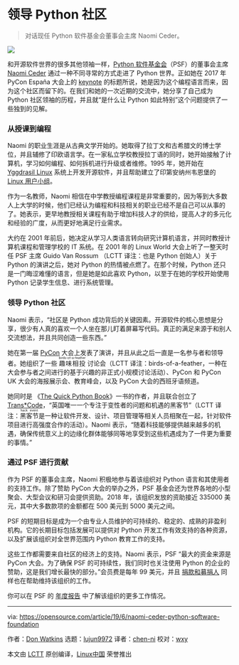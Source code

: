 [#]: collector: (lujun9972)
[#]: translator: (chen-ni)
[#]: reviewer: (wxy)
[#]: publisher: (wxy)
[#]: url: (https://linux.cn/article-11049-1.html)
[#]: subject: (Leading in the Python community)
[#]: via: (https://opensource.com/article/19/6/naomi-ceder-python-software-foundation)
[#]: author: (Don Watkins https://opensource.com/users/don-watkins)

领导 Python 社区
======

> 对话现任 Python 软件基金会董事会主席 Naomi Ceder。

![](https://img.linux.net.cn/data/attachment/album/201907/03/155715vrhkvapiiia9i3zp.jpg)

和开源软件世界的很多其他领袖一样，[Python 软件基金会][3]（PSF）的董事会主席 [Naomi Ceder][2] 通过一种不同寻常的方式走进了 Python 世界。正如她在 2017 年 PyCon España 大会上的 [keynote][4] 的标题所说，她是因为这个编程语言而来，因为这个社区而留下的。在我们和她的一次近期的交流中，她分享了自己成为 Python 社区领袖的历程，并且就“是什么让 Python 如此特别”这个问题提供了一些独到的见解。

### 从授课到编程

Naomi 的职业生涯是从古典文学开始的。她取得了拉丁文和古希腊文的博士学位，并且辅修了印欧语言学。在一家私立学校教授拉丁语的同时，她开始接触了计算机，学习如何编程、如何拆机进行升级或者维修。1995 年，她开始在 [Yggdrasil Linux][5] 系统上开发开源软件，并且帮助建立了印第安纳州韦恩堡的 [Linux 用户小组][6]。

作为一名教师，Naomi 相信在中学教授编程课程是非常重要的，因为等到大多数人上大学的时候，他们已经认为编程和科技相关的职业已经不是自己可以从事的了。她表示，更早地教授相关课程有助于增加科技人才的供给，提高人才的多元化和经验的广度，从而更好地满足行业需求。

大约在 2001 年前后，她决定从学习人类语言转向研究计算机语言，并同时教授计算机课程和管理学校的 IT 系统。在 2001 年的 Linux World 大会上听了一整天时任 PSF 主席 Guido Van Rossum （LCTT 译注：也是 Python 创始人）关于 Python 的演讲之后，她对 Python 的热情被点燃了。在那个时候，Python 还只是一门晦涩难懂的语言，但是她是如此喜欢 Python，以至于在她的学校开始使用 Python 记录学生信息、进行系统管理。

### 领导 Python 社区

Naomi 表示，“社区是 Python 成功背后的关键因素。开源软件的核心思想是分享，很少有人真的喜欢一个人坐在那儿盯着屏幕写代码。真正的满足来源于和别人交流想法，并且共同创造一些东西。”

她在第一届 [PyCon][7] 大会上发表了演讲，并且从此之后一直是一名参与者和领导者。她组织了一些 <ruby>趣味相投<rt>birds-of-a-feather<rt></ruby> 讨论会（LCTT 译注：birds-of-a-feather，一种在大会参与者之间进行的基于兴趣的非正式小规模讨论活动）、PyCon 和 PyCon UK 大会的海报展示会、教育峰会，以及 PyCon 大会的西班牙语频道。

她同时是 《[The Quick Python Book][9]》一书的作者，并且联合创立了 [Trans*Code][10]，“英国唯一一个专注于变性者的问题和机遇的黑客节”（LCTT 译注：<ruby>黑客节<rt>hack event</rt></ruby>是一种让软件开发、设计、项目管理等相关人员相聚在一起，针对软件项目进行高强度合作的活动）。Naomi 表示，“随着科技能够提供越来越多的机遇，确保传统意义上的边缘化群体能够同等地享受到这些机遇成为了一件更为重要的事情。”

### 通过 PSF 进行贡献

作为 PSF 的董事会主席，Naomi 积极地参与着该组织对 Python 语言和其使用者的支持工作。除了赞助 PyCon 大会的举办之外，PSF 基金会还为世界各地的小型聚会、大型会议和研习会提供资助。2018 年，该组织发放的资助接近 335000 美元，其中大多数款项的金额都在 500 美元到 5000 美元之间。

PSF 的短期目标是成为一个由专业人员维护的可持续的、稳定的、成熟的非盈利机构。它的长期目标包括发展可以提供对 Python 开发工作有效支持的各种资源，以及扩展该组织对全世界范围内 Python 教育工作的支持。

这些工作都需要来自社区的经济上的支持。Naomi 表示，PSF “最大的资金来源是 PyCon 大会。为了确保 PSF 的可持续性，我们同时也关注使用 Python 的企业的赞助，这是我们增长最快的部分。”会员费是每年 99 美元，并且 [捐款和募捐人][12] 同样也在帮助维持该组织的工作。

你可以在 PSF 的 [年度报告][13] 中了解该组织的更多工作情况。

--------------------------------------------------------------------------------

via: https://opensource.com/article/19/6/naomi-ceder-python-software-foundation

作者：[Don Watkins][a]
选题：[lujun9972][b]
译者：[chen-ni](https://github.com/chen-ni)
校对：[wxy](https://github.com/wxy)

本文由 [LCTT](https://github.com/LCTT/TranslateProject) 原创编译，[Linux中国](https://linux.cn/) 荣誉推出

[a]: https://opensource.com/users/don-watkins
[b]: https://github.com/lujun9972
[1]: https://opensource.com/sites/default/files/styles/image-full-size/public/lead-images/BIZ_HighTrust_1110_A.png?itok=EF5Tmcdk (Hands together around the word trust)
[2]: https://www.naomiceder.tech/pages/about/
[3]: https://www.python.org/psf/
[4]: https://www.youtube.com/watch?v=ayQK6app_wA
[5]: https://en.wikipedia.org/wiki/Yggdrasil_Linux/GNU/X
[6]: http://fortwaynelinux.org/about
[7]: http://pycon.org/
[8]: https://twitter.com/pyconcharlas?lang=en
[9]: https://www.manning.com/books/the-quick-python-book-third-edition
[10]: https://www.trans.tech/
[11]: https://www.python.org/psf/sponsorship/
[12]: https://www.python.org/psf/donations/
[13]: https://www.python.org/psf/annual-report/2019/
